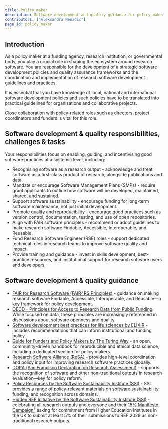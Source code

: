 ```yaml
---
title: Policy maker
description: Software development and quality guidance for policy makers
contributors: ["Aleksandra Nenadic"]
page_id: policy_maker
---
```


## Introduction

As a policy maker at a funding agency, research institution, or governmental body, you play a crucial role in shaping the ecosystem around research software.
You are responsible for the development of a strategic software development policies and quality assurance frameworks and the coordination and implementation of research software development guidelines and practices.

It is essential that you have knowledge of local, national and international software development policies and such policies have to be translated into practical guidelines for organisations and collaborative projects.

Close collaboration with policy-related roles such as directors, project coordinators and funders is vital for this role.

## Software development & quality responsibilities, challenges & tasks

Your responsibilities focus on enabling, guiding, and incentivising good software practices at a systemic level, including:

- Recognising software as a research output - acknowledge and treat software as a first-class product of research, alongside publications and data.
- Mandate or encourage Software Management Plans (SMPs) - require grant applicants to outline how software will be developed, maintained, shared, and sustained.
- Support software sustainability - encourage funding for long-term software maintenance, not just initial development.
- Promote quality and reproducibility - encourage good practices such as version control, documentation, testing, and use of open repositories.
- Align with FAIR software principles - recommend or adopt guidelines to make research software Findable, Accessible, Interoperable, and Reusable.
- Fund Research Software Engineer (RSE) roles - support dedicated technical roles in research teams to improve software quality and impact.
- Provide training and guidance - invest in skills development, best-practice resources, and institutional support for research software users and developers.

## Software development & quality guidance
- [FAIR for Research Software (FAIR4RS Principles)](https://doi.org/10.15497/RDA00068) - guidance on making research software Findable, Accessible, Interoperable, and Reusable—a key framework for policy development.
- [OECD – Principles for Access to Research Data from Public Funding](https://www.oecd.org/en/publications/2007/04/oecd-principles-and-guidelines-for-access-to-research-data-from-public-funding_g1gh7fe5.html). While focused on data, these principles are increasingly referenced in discussions about software openness and quality.
- [Software development best practices for life sciences by ELIXIR](https://elixir-europe.org/platforms/tools/software-best-practices) - includes recommendations that can inform institutional and funding policy.
- [Guide for Funders and Policy Makers by The Turing Way](https://book.the-turing-way.org/ethical-research/internal-policy) - an open, community-driven handbook for reproducible and ethical data science, including a dedicated section for policy makers.
- [Research Software Alliance (ReSA)](https://www.researchsoft.org/) - provides high-level coordination and policy input for improving research software practices globally.
- [DORA (San Francisco Declaration on Research Assessment)](https://sfdora.org/) - supports the recognition of software and other non-traditional outputs in research evaluation—key for policy reform.
- [Policy Resources by the Software Sustainability Institute (SSI)](https://www.software.ac.uk/search/node?keys=policy) - SSI provides a range of policy-relevant materials on software sustainability, funding, and recognition across domains.
- [Hidden REF Initiative by the Software Sustainability Institute (SSI)](https://hidden-ref.org) - celebrating all research outputs and everyone and their ["5% Manifesto Campaign"](https://hidden-ref.org/5-manifesto/) asking for commitment 
from Higher Education Institutes in the UK to submit at least 5% of their submissions to REF 2029 as non-traditional research outputs.